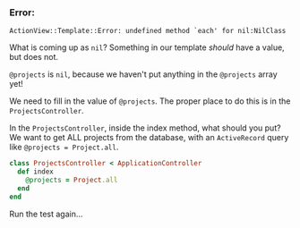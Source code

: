 ### Error:

```
ActionView::Template::Error: undefined method `each' for nil:NilClass
```

What is coming up as `nil`? Something in our template *should* have a value, but does not.

`@projects` is `nil`, because we haven't put anything in the `@projects` array yet!

We need to fill in the value of `@projects`. The proper place to do this is in the `ProjectsController`.

In the `ProjectsController`, inside the index method, what should you put? We want to get ALL projects from the database, with an `ActiveRecord` query like `@projects = Project.all`.

```ruby
class ProjectsController < ApplicationController
  def index
    @projects = Project.all
  end
end
```

Run the test again...
